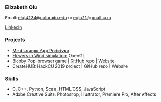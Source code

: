 ### Elizabeth Qiu

Email: elqi4234@colorado.edu or eqiu21@gmail.com

[LinkedIn](https://www.linkedin.com/in/elizabeth-qiu-17649215b/)

### Projects
* [Mind Lounge App Prototype](https://qlychee.github.io/Mind-Lounge/)
* [Flowers in Wind simulation:](https://github.com/qlychee/OpenGL-Projects/tree/master/Flowers%20in%20Wind) OpenGL
* Blobby Pop: browser game | [GitHub repo](https://github.com/qlychee/Blobby-Pop) | [Website](https://qlychee.github.io/Blobby-Pop/)
* CreateHUB: HackCU 2019 project | [GitHub repo](https://github.com/vitr2218/HackCUProject) | [Website](https://createhub-a1e47.firebaseapp.com/)

### Skills
* C, C++, Python, Scala, HTML/CSS, JavaScript
* Adobe Creative Suite: Photoshop, Illustrator, Premiere Pro, After Affects
